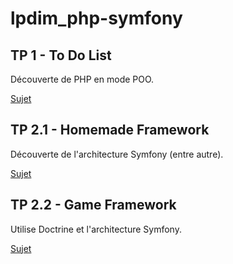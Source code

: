 # lpdim_php-symfony

## TP 1 - To Do List 

Découverte de PHP en mode POO. 

[Sujet](https://course.larget.fr/dim/php/tp/tp1/)

## TP 2.1 - Homemade Framework

Découverte de l'architecture Symfony (entre autre).

[Sujet](https://course.larget.fr/dim/php/tp/tp2/1-httpfoundation/)

## TP 2.2 - Game Framework

Utilise Doctrine et l'architecture Symfony.

[Sujet](https://course.larget.fr/dim/php/tp/tp2/2-doctrine/)